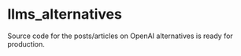 # llms_alternatives
Source code for the posts/articles on OpenAI alternatives is ready for production.
